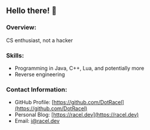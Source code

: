## Hello there! 👋

### Overview:
CS enthusiast, not a hacker

### Skills:
- Programming in Java, C++, Lua, and potentially more
- Reverse engineering

### Contact Information:
- GitHub Profile: [https://github.com/DotRacel](https://github.com/DotRacel)
- Personal Blog: [https://racel.dev](https://racel.dev)
- Email: [i@racel.dev](emailto:i@racel.dev)

